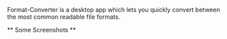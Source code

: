 Format-Converter is a desktop app which lets you quickly convert between the most common readable file formats.


** Some Screenshots **



